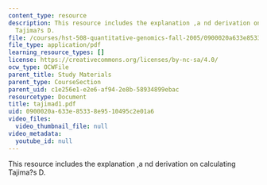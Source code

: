 ```yaml
---
content_type: resource
description: This resource includes the explanation ,a nd derivation on calculating
  Tajima?s D.
file: /courses/hst-508-quantitative-genomics-fall-2005/0900020a633e85338e9510495c2e01a6_tajimad1.pdf
file_type: application/pdf
learning_resource_types: []
license: https://creativecommons.org/licenses/by-nc-sa/4.0/
ocw_type: OCWFile
parent_title: Study Materials
parent_type: CourseSection
parent_uid: c1e256e1-e2e6-af94-2e8b-58934899ebac
resourcetype: Document
title: tajimad1.pdf
uid: 0900020a-633e-8533-8e95-10495c2e01a6
video_files:
  video_thumbnail_file: null
video_metadata:
  youtube_id: null
---
```

This resource includes the explanation ,a nd derivation on calculating Tajima?s D.